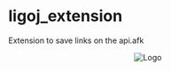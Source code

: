 # ligoj_extension
Extension to save links on the api.afk

<p align="center">
  <img src="https://github.com/Arlefreak/ligoj_extension/blob/master/src/img/256icon.png" alt="Logo"/>
</p>

